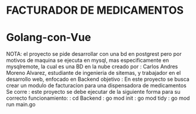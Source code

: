 # FACTURADOR DE MEDICAMENTOS 
# Golang-con-Vue
NOTA: el proyecto se pide desarrollar con una bd en postgrest pero por motivos de maquina se ejecuta en mysql, mas especificamente en mysqlremote, la cual es una BD en la nube
creado por    : Carlos Andres Moreno Alvarez, estudiante de ingenieria de sitemas, y trabajador en el desarrollo web, enfocado en Backend
objetivo      : En este proyecto se busca crear un modulo de facturacion  para una dispensadora de medicamentos
Se corre      : este proyecto se debe ejecutar de la siguiente forma para su correcto funcionamiento:
              : cd Backend
              : go mod init
              : go mod tidy
              : go mod run main.go 
